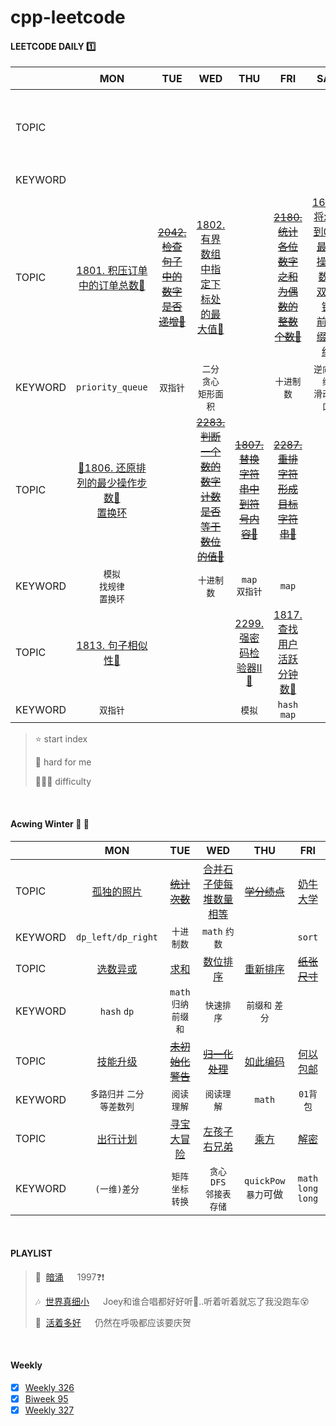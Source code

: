 # cpp-leetcode

#### LEETCODE DAILY 1️⃣
|       |MON|TUE|WED|THU|FRI|SAT|SUN⭐|
|  ---  |:-:|:-:|:-:|:-:|:-:|:-:|:-:|
|TOPIC  |   |   |   |   |   |   |~~[2351. 第一个出现两次的字母💚](https://leetcode.cn/problems/first-letter-to-appear-twice/)~~|
|KEYWORD|   |   |   |   |   |   |`(位运算)hash`|
|TOPIC  |[1801. 积压订单中的订单总数🧡](/workspace/1801.%E7%A7%AF%E5%8E%8B%E8%AE%A2%E5%8D%95%E4%B8%AD%E7%9A%84%E8%AE%A2%E5%8D%95%E6%80%BB%E6%95%B0.cpp)|~~[2042. 检查句子中的数字是否递增💚](/workspace/2042.%E6%A3%80%E6%9F%A5%E5%8F%A5%E5%AD%90%E4%B8%AD%E7%9A%84%E6%95%B0%E5%AD%97%E6%98%AF%E5%90%A6%E9%80%92%E5%A2%9E.cpp)~~|[1802. 有界数组中指定下标处的最大值🧡](/workspace/1802.%E6%9C%89%E7%95%8C%E6%95%B0%E7%BB%84%E4%B8%AD%E6%8C%87%E5%AE%9A%E4%B8%8B%E6%A0%87%E5%A4%84%E7%9A%84%E6%9C%80%E5%A4%A7%E5%80%BC.cpp)|   |~~[2180. 统计各位数字之和为偶数的整数个数💚](https://leetcode.cn/problems/count-integers-with-even-digit-sum/)~~|[1658. 将x减到0的最小操作数🧡](/workspace/1658.%E5%B0%86-x-%E5%87%8F%E5%88%B0-0-%E7%9A%84%E6%9C%80%E5%B0%8F%E6%93%8D%E4%BD%9C%E6%95%B0.cpp)<br/>[双指针](/markdown/%E4%B8%93%E9%A2%98%20-%20%E5%8F%8C%E6%8C%87%E9%92%88.md)<br/>[前后缀数组](/markdown/%E4%B8%93%E9%A2%98%20-%20%E5%89%8D%E5%90%8E%E7%BC%80%E6%95%B0%E7%BB%84.md)|~~[2185. 统计包含给定前缀的字符串💚](https://leetcode.cn/problems/counting-words-with-a-given-prefix/)~~|
|KEYWORD|`priority_queue`|`双指针`|`二分`<br/>`贪心`<br/>`矩形面积`|   |`十进制数`|`逆向思维`<br/>`滑动窗口`|`string`|
|TOPIC  |[📌1806. 还原排列的最少操作步数🧡](/workspace/1806.%E8%BF%98%E5%8E%9F%E6%8E%92%E5%88%97%E7%9A%84%E6%9C%80%E5%B0%91%E6%93%8D%E4%BD%9C%E6%AD%A5%E6%95%B0.cpp)<br/>[置换环](/markdown/%E4%B8%93%E9%A2%98%20-%20%E7%BD%AE%E6%8D%A2%E7%8E%AF.md)|  |~~[2283. 判断一个数的数字计数是否等于数位的值💚](https://leetcode.cn/problems/check-if-number-has-equal-digit-count-and-digit-value/)~~|~~[1807. 替换字符串中到符号内容🧡](https://leetcode.cn/problems/evaluate-the-bracket-pairs-of-a-string/)~~|~~[2287. 重排字符形成目标字符串💚](https://leetcode.cn/problems/rearrange-characters-to-make-target-string/)~~|  |~~[2293. 极大极小游戏💚](https://leetcode.cn/problems/min-max-game/)~~|
|KEYWORD|`模拟`<br/>`找规律`<br/>`置换环`|  |`十进制数`|`map`<br/>`双指针`|`map`|  |`模拟`<br/>`原地修改`|
|TOPIC  |[1813. 句子相似性🧡](/workspace/1813.%E5%8F%A5%E5%AD%90%E7%9B%B8%E4%BC%BC%E6%80%A7-iii.cpp)|  |  |[2299. 强密码检验器II💚](https://leetcode.cn/problems/strong-password-checker-ii/)|[1817. 查找用户活跃分钟数🧡](/workspace/1817.%E6%9F%A5%E6%89%BE%E7%94%A8%E6%88%B7%E6%B4%BB%E8%B7%83%E5%88%86%E9%92%9F%E6%95%B0.cpp)
|KEYWORD|`双指针`|  |  |`模拟`|`hash` `map`|

> ⭐ start index
> 
> 📌 hard for me
> 
> 💚🧡💔 difficulty

<br/>

#### Acwing Winter 🥊 🎉
|       |MON|TUE|WED|THU|FRI|
|  ---  |:-:|:-:|:-:|:-:|:-:|
|TOPIC  |[孤独的照片](/acwing/Winter%20Vacation/D1_4261.%20%E5%AD%A4%E7%8B%AC%E7%9A%84%E7%85%A7%E7%89%87.md)|~~[统计次数](/acwing/Winter%20Vacation/D2_3400.%20%E7%BB%9F%E8%AE%A1%E6%AC%A1%E6%95%B0.md)~~|[合并石子使每堆数量相等](/acwing/Winter%20Vacation/D3_%E5%90%88%E5%B9%B6%E7%9F%B3%E5%AD%90%E4%BD%BF%E6%AF%8F%E5%A0%86%E6%95%B0%E9%87%8F%E7%9B%B8%E7%AD%89.md)|~~[学分绩点](/acwing/Winter%20Vacation/D4_3443.%20%E5%AD%A6%E5%88%86%E7%BB%A9%E7%82%B9.md)~~|[奶牛大学](/acwing/Winter%20Vacation/D5_4818.%20%E5%A5%B6%E7%89%9B%E5%A4%A7%E5%AD%A6.md)|
|KEYWORD|`dp_left/dp_right`|`十进制数`|`math` `约数`|   |`sort`|
|TOPIC  |[选数异或](/acwing/Winter%20Vacation/D6_4645.%20%E9%80%89%E6%95%B0%E5%BC%82%E6%88%96.md)|[求和](/acwing/Winter%20Vacation/D7_4633.%20%E6%B1%82%E5%92%8C.md)|[数位排序](/acwing/Winter%20Vacation/D8_4653.%20%E6%95%B0%E4%BD%8D%E6%8E%92%E5%BA%8F.md)|[重新排序](/acwing/Winter%20Vacation/D9_4655.%20%E9%87%8D%E6%96%B0%E6%8E%92%E5%BA%8F.md)|~~[纸张尺寸](/acwing/Winter%20Vacation/D10_4652.%20%E7%BA%B8%E5%BC%A0%E5%B0%BA%E5%AF%B8.md)~~
|KEYWORD|`hash` `dp`|`math` `归纳`<br/>`前缀和`|`快速排序`|`前缀和` `差分`|   |
|TOPIC  |[技能升级](/acwing/Winter%20Vacation/D11_4656.%20%E6%8A%80%E8%83%BD%E5%8D%87%E7%BA%A7.md)|~~[未初始化警告](/acwing/Winter%20Vacation/D12_4454.%20%E6%9C%AA%E5%88%9D%E5%A7%8B%E5%8C%96%E8%AD%A6%E5%91%8A.md)~~|~~[归一化处理](/acwing/Winter%20Vacation/D13_%204509.%20%E5%BD%92%E4%B8%80%E5%8C%96%E5%A4%84%E7%90%86.md)~~|[如此编码](/acwing/Winter%20Vacation/D14_4699.%20%E5%A6%82%E6%AD%A4%E7%BC%96%E7%A0%81.md)|[何以包邮](/acwing/Winter%20Vacation/D15_4700.%20%E4%BD%95%E4%BB%A5%E5%8C%85%E9%82%AE.md)|
|KEYWORD|`多路归并` `二分`<br/>`等差数列`|`阅读理解`|`阅读理解`|`math`|`01背包`|
|TOPIC  |[出行计划](/acwing/Winter%20Vacation/D16_4455.%20%E5%87%BA%E8%A1%8C%E8%AE%A1%E5%88%92.md)|[寻宝大冒险](/acwing/Winter%20Vacation/D17_4510.%20%E5%AF%BB%E5%AE%9D%E5%A4%A7%E5%86%92%E9%99%A9.md)|[左孩子右兄弟](/acwing/Winter%20Vacation/D18_3422.%20%E5%B7%A6%E5%AD%A9%E5%AD%90%E5%8F%B3%E5%85%84%E5%BC%9F.md)|[乘方](/acwing/Winter%20Vacation/D19_4728.%20%E4%B9%98%E6%96%B9.md)|[解密](/acwing/Winter%20Vacation/D20_4729.%20%E8%A7%A3%E5%AF%86.md)|
|KEYWORD|`(一维)差分`|`矩阵` `坐标转换`|`贪心` `DFS`<br/>`邻接表存储`|`quickPow`<br/>`暴力`可做|`math` `long long`|

<br/>

#### PLAYLIST
> 🎵&nbsp; [暗涌](https://c.y.qq.com/base/fcgi-bin/u?__=gCZKO9) &emsp; 1997❓❗️
> 
> 🎶&nbsp; [世界真细小](https://c.y.qq.com/base/fcgi-bin/u?__=5yUZXfA) &emsp; Joey和谁合唱都好好听🤩..听着听着就忘了我没跑车😵
>
> 🎵&nbsp; [活着多好](https://c.y.qq.com/base/fcgi-bin/u?__=cCRTNq) &emsp; 
仍然在呼吸都应该要庆贺

<br/>

#### Weekly
- [x] [Weekly 326](/record/2023/Weekly%20326.md)
- [x] [Biweek 95](/record/2023/Biweekly%2095.md)
- [x] [Weekly 327](/record/2023/Weekly%20327.md)